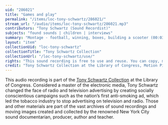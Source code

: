 ```yaml
---
uid: "286021"
title: "Games and play"
permalink: "/items/loc-tony-schwartz/286021/"
stream_url: "/audio/items/loc-tony-schwartz/286021.mp3"
contributors: "Tony Schwartz (Sound Recordist)"
subjects: "found sounds | children | interviews"
summary: "Montage - football, winning, boxes, building a scooter (00:03) -- Brother/sister rhyme (2:47) -- Mother and baby, hand clapping rhymes, name games, stories, songs (3:10). See paper file for accompanying material."
layout: "item"
collectionUid: "loc-tony-schwartz"
collectionTitle: "Tony Schwartz Collection"
collectionUrl: "/loc-tony-schwartz/use/"
rights: "This sound recording is free to use and reuse. You can copy, modify, distribute and perform the work, even for commercial purposes, all without asking permission. Attribution is recommended but not required."
credit: "Tony Schwartz Collection at the Library of Congress, Motion Picture, Broadcasting and Recorded Sound Division."
---
```


This audio recording is part of the [Tony Schwartz Collection](https://www.loc.gov/rr/record/schwartzcollection.html) at the Library of Congress. Considered a master of the electronic media, Tony Schwartz changed the face of radio and television advertising by creating socially conscientious campaigns such as the nation’s first anti-smoking ad, which led the tobacco industry to stop advertising on television and radio. Those and other materials are part of the vast archives of sound recordings and moving images created and collected by the renowned New York City sound documentarian, producer, author and teacher.